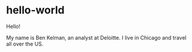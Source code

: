 # hello-world

Hello!

My name is Ben Kelman, an analyst at Deloitte. I live in Chicago and travel all over the US.
